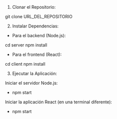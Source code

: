 1. Clonar el Repositorio:

git clone URL_DEL_REPOSITORIO


2. Instalar Dependencias:

- Para el backend (Node.js):

cd server
npm install

- Para el frontend (React):

cd client
npm install

3. Ejecutar la Aplicación:

Iniciar el servidor Node.js:

- npm start

Iniciar la aplicación React (en una terminal diferente):

- npm start